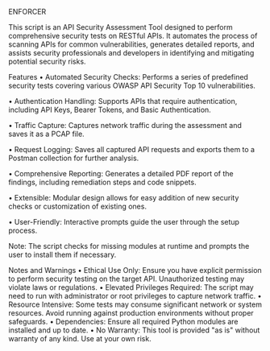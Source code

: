 ENFORCER


This script is an API Security Assessment Tool designed to perform comprehensive security tests on RESTful APIs. It automates the process of scanning APIs for common vulnerabilities, generates detailed reports, and assists security professionals and developers in identifying and mitigating potential security risks.

Features
•	Automated Security Checks: Performs a series of predefined security tests covering various OWASP API Security Top 10 vulnerabilities.

•	Authentication Handling: Supports APIs that require authentication, including API Keys, Bearer Tokens, and Basic Authentication.

•	Traffic Capture: Captures network traffic during the assessment and saves it as a PCAP file.

•	Request Logging: Saves all captured API requests and exports them to a Postman collection for further analysis.

•	Comprehensive Reporting: Generates a detailed PDF report of the findings, including remediation steps and code snippets.

•	Extensible: Modular design allows for easy addition of new security checks or customization of existing ones.

•	User-Friendly: Interactive prompts guide the user through the setup process.

Note: The script checks for missing modules at runtime and prompts the user to install them if necessary.

Notes and Warnings
•	Ethical Use Only: Ensure you have explicit permission to perform security testing on the target API. Unauthorized testing may violate laws or regulations.
•	Elevated Privileges Required: The script may need to run with administrator or root privileges to capture network traffic.
•	Resource Intensive: Some tests may consume significant network or system resources. Avoid running against production environments without proper safeguards.
•	Dependencies: Ensure all required Python modules are installed and up to date.
•	No Warranty: This tool is provided "as is" without warranty of any kind. Use at your own risk.

